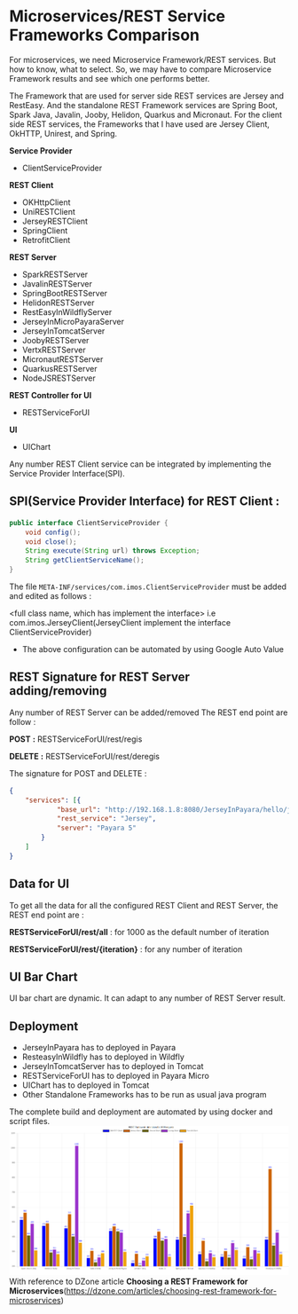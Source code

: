 # Microservices/REST Service Frameworks Comparison
For microservices, we need Microservice Framework/REST services. But how to know, what to select.
So, we may have to compare Microservice Framework results and see which one performs better.

The Framework that are used for server side REST services are Jersey and RestEasy. 
And the standalone REST Framework services are Spring Boot, Spark Java, Javalin, Jooby, Helidon, Quarkus and Micronaut. 
For the client side REST services, the Frameworks that I have used are Jersey Client, OkHTTP, Unirest, and Spring.

**Service Provider**
- ClientServiceProvider

**REST Client**
- OKHttpClient
- UniRESTClient
- JerseyRESTClient
- SpringClient
- RetrofitClient

**REST Server**
- SparkRESTServer
- JavalinRESTServer
- SpringBootRESTServer
- HelidonRESTServer
- RestEasyInWildflyServer
- JerseyInMicroPayaraServer
- JerseyInTomcatServer
- JoobyRESTServer
- VertxRESTServer
- MicronautRESTServer
- QuarkusRESTServer
- NodeJSRESTServer

**REST Controller for UI**
- RESTServiceForUI

**UI**
- UIChart


Any number REST Client service can be integrated by implementing the Service Provider Interface(SPI).

SPI(Service Provider Interface) for REST Client :
---------------------
```java
public interface ClientServiceProvider {    
    void config();
    void close();
    String execute(String url) throws Exception;
    String getClientServiceName();
}
```

The file `META-INF/services/com.imos.ClientServiceProvider` must be added and edited 
as follows :

<full class name, which has implement the interface> i.e com.imos.JerseyClient(JerseyClient implement the interface ClientServiceProvider)
- The above configuration can be automated by using Google Auto Value

REST Signature for REST Server adding/removing
-------
Any number of REST Server can be added/removed
The REST end point are follow :

**POST** **:** RESTServiceForUI/rest/regis

**DELETE** **:** RESTServiceForUI/rest/deregis

The signature for POST and DELETE :
```json
{
    "services": [{
            "base_url": "http://192.168.1.8:8080/JerseyInPayara/hello/jersey",
            "rest_service": "Jersey",
            "server": "Payara 5"
        }
    ]
}
```

Data for UI
-----------
To get all the data for all the configured REST Client and REST Server, the REST end point are :

**RESTServiceForUI/rest/all**          : for 1000 as the default number of iteration

**RESTServiceForUI/rest/{iteration}**  : for any number of iteration


UI Bar Chart
-------------
UI bar chart are dynamic. It can adapt to any number of REST Server result.


Deployment
-----------
- JerseyInPayara has to deployed in Payara
- ResteasyInWildfly has to deployed in Wildfly
- JerseyInTomcatServer has to deployed in Tomcat
- RESTServiceForUI has to deployed in Payara Micro
- UIChart has to deployed in Tomcat
- Other Standalone Frameworks has to be run as usual java program

The complete build and deployment are automated by using docker and script files.
![Framework Comparison](docs/figure.png)<br/>
With reference to DZone article **Choosing a REST Framework for Microservices**(https://dzone.com/articles/choosing-rest-framework-for-microservices)
